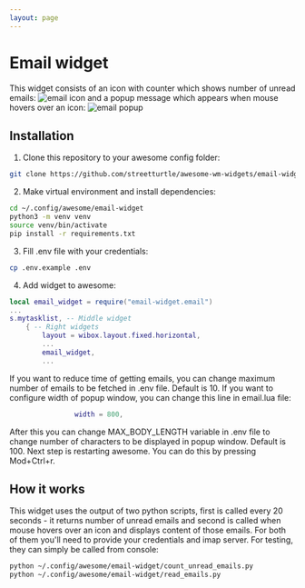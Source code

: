 ```yaml
---
layout: page
---
```

# Email widget

This widget consists of an icon with counter which shows number of unread emails: ![email icon](../awesome-wm-widgets/assets/img/widgets/screenshots/email-widget/em-wid-1.png)
and a popup message which appears when mouse hovers over an icon: ![email popup](../awesome-wm-widgets/assets/img/widgets/screenshots/email-widget/em-wid-2.png)

## Installation
1. Clone this repository to your awesome config folder:

```bash
git clone https://github.com/streetturtle/awesome-wm-widgets/email-widget ~/.config/awesome/email-widget
```
2. Make virtual environment and install dependencies:

```bash
cd ~/.config/awesome/email-widget
python3 -m venv venv
source venv/bin/activate
pip install -r requirements.txt
```
3. Fill .env file with your credentials:

```bash
cp .env.example .env
```
4. Add widget to awesome:

```lua
local email_widget = require("email-widget.email")
...
s.mytasklist, -- Middle widget
	{ -- Right widgets
		layout = wibox.layout.fixed.horizontal,
		...
		email_widget,
		...      
```

If you want to reduce time of getting emails, you can change maximum number of emails to be fetched in .env file. Default is 10.
If you want to configure width of popup window, you can change this line in email.lua file:

```lua
                width = 800,
```
After this you can change MAX_BODY_LENGTH variable in .env file to change number of characters to be displayed in popup window. Default is 100.
Next step is restarting awesome. You can do this by pressing Mod+Ctrl+r.

## How it works

This widget uses the output of two python scripts, first is called every 20 seconds - it returns number of unread emails and second is called when mouse hovers over an icon and displays content of those emails. For both of them you'll need to provide your credentials and imap server. For testing, they can simply be called from console:

``` bash
python ~/.config/awesome/email-widget/count_unread_emails.py 
python ~/.config/awesome/email-widget/read_emails.py 
```
